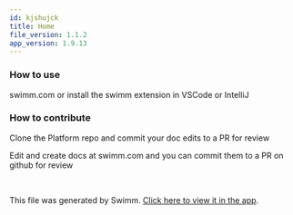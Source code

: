 ```yaml
---
id: kjshujck
title: Home
file_version: 1.1.2
app_version: 1.9.13
---
```


### How to use

swimm.com or install the swimm extension in VSCode or IntelliJ

### How to contribute

Clone the Platform repo and commit your doc edits to a PR for review

Edit and create docs at swimm.com and you can commit them to a PR on github for review

<br/>

This file was generated by Swimm. [Click here to view it in the app](https://app.swimm.io/repos/Z2l0aHViJTNBJTNBeWd3aWZpJTNBJTNBUnlhemJlY2s=/docs/kjshujck).
